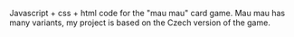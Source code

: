 Javascript + css + html code for the "mau mau" card game.
Mau mau has many variants, my project is based on the Czech version of the game.
